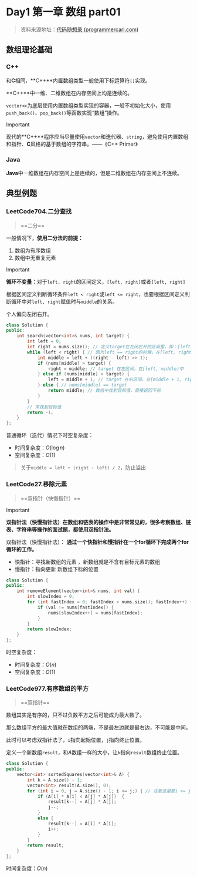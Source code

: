 # Day1 第一章 数组 part01

> 资料来源地址：[代码随想录 (programmercarl.com)](https://programmercarl.com/数组理论基础.html)

## 数组理论基础

### C++

和**C**相同，**C++**内置数组类型一般使用下标运算符`[]`实现。

**C++**中一维、二维数组在内存空间上均是连续的。

`vector<>`为底层使用内置数组类型实现的容器，一般不初始化大小，使用`push_back()`、`pop_back()`等函数实现“数组”操作。

> [!important]
>
> 现代的**C++**程序应当尽量使用`vector`和迭代器、`string`，避免使用内置数组和指针、**C**风格的基于数组的字符串。——《C++ Primer》



### Java

**Java**中一维数组在内存空间上是连续的，但是二维数组在内存空间上不连续。



## 典型例题

### LeetCode704.二分查找

> ==二分==

一般情况下，**使用二分法的前提：**

1. 数组为有序数组
2. 数组中无重复元素

> [!important]
>
> **循环不变量**：对于`left, right`的区间定义，`[left, right)`或者`[left, right]`
>
> 根据区间定义判断循环条件`left < right`或`left <= right`，也要根据区间定义判断循环中对`left, right`赋值时与`middle`的关系。
>
> 个人偏向左闭右开。

```c++
class Solution {
public:
    int search(vector<int>& nums, int target) {
        int left = 0;
        int right = nums.size(); // 定义target在左闭右开的区间里，即：[left, right)
        while (left < right) { // 因为left == right的时候，在[left, right)是无效的空间，所以使用 <
            int middle = left + ((right - left) >> 1);
            if (nums[middle] > target) {
                right = middle; // target 在左区间，在[left, middle)中
            } else if (nums[middle] < target) {
                left = middle + 1; // target 在右区间，在[middle + 1, right)中
            } else { // nums[middle] == target
                return middle; // 数组中找到目标值，直接返回下标
            }
        }
        // 未找到目标值
        return -1;
    }
};
```

普通循环（迭代）情况下时空复杂度：

- 时间复杂度：$O(\log{n})$
- 空间复杂度：$O(1)$

> 关于`middle = left + (right - left) / 2`，防止溢出



###  LeetCode27.移除元素

> ==双指针（快慢指针）==

> [!important]
>
> **双指针法（快慢指针法）在数组和链表的操作中是非常常见的，很多考察数组、链表、字符串等操作的面试题，都使用双指针法。**

双指针法（快慢指针法）： **通过一个快指针和慢指针在一个for循环下完成两个for循环的工作。**

- 快指针：寻找新数组的元素 ，新数组就是不含有目标元素的数组
- 慢指针：指向更新 新数组下标的位置

```c++
class Solution {
public:
    int removeElement(vector<int>& nums, int val) {
        int slowIndex = 0;
        for (int fastIndex = 0; fastIndex < nums.size(); fastIndex++) {
            if (val != nums[fastIndex]) {
                nums[slowIndex++] = nums[fastIndex];
            }
        }
        return slowIndex;
    }
};
```

时空复杂度：

- 时间复杂度：$O(n)$
- 空间复杂度：$O(1)$



### LeetCode977.有序数组的平方

> ==双指针==

数组其实是有序的，只不过负数平方之后可能成为最大数了。

那么数组平方的最大值就在数组的两端，不是最左边就是最右边，不可能是中间。

此时可以考虑双指针法了，`i`指向起始位置，`j`指向终止位置。

定义一个新数组`result`，和$A$数组一样的大小，让`k`指向`result`数组终止位置。

```c++
class Solution {
public:
    vector<int> sortedSquares(vector<int>& A) {
        int k = A.size() - 1;
        vector<int> result(A.size(), 0);
        for (int i = 0, j = A.size() - 1; i <= j;) { // 注意这里要i <= j，因为最后要处理两个元素
            if (A[i] * A[i] < A[j] * A[j])  {
                result[k--] = A[j] * A[j];
                j--;
            }
            else {
                result[k--] = A[i] * A[i];
                i++;
            }
        }
        return result;
    }
};
```

时间复杂度：$O(n)$





